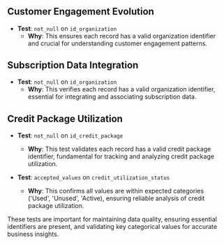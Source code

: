 # 

## Customer Engagement Evolution

- **Test**: `not_null` on `id_organization`
  - **Why**: This ensures each record has a valid organization identifier and crucial for understanding customer engagement patterns.

## Subscription Data Integration

- **Test**: `not_null` on `id_organization`
  - **Why**: This verifies each record has a valid organization identifier, essential for integrating and associating subscription data.

## Credit Package Utilization

- **Test**: `not_null` on `id_credit_package`
  - **Why**: This test validates each record has a valid credit package identifier, fundamental for tracking and analyzing credit package utilization.

- **Test**: `accepted_values` on `credit_utilization_status`
  - **Why**: This confirms all values are within expected categories ('Used', 'Unused', 'Active), ensuring reliable analysis of credit package utilization.

These tests are important for maintaining data quality, ensuring essential identifiers are present, and validating key categorical values for accurate business insights.
